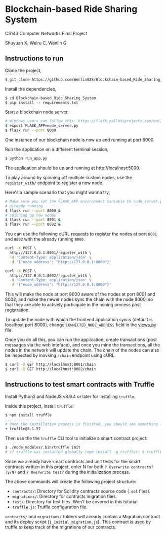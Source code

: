 # Blockchain-based Ride Sharing System 

CS143 Computer Networks Final Project

Shuyuan X, Weiru C, Wenlin G

## Instructions to run

Clone the project,

```sh
$ git clone https://github.com/WenlinG28/Blockchain-based_Ride_Sharing_System.git
```

Install the dependencies,

```sh
$ cd Blockchain-based_Ride_Sharing_System
$ pip install -r requirements.txt
```

Start a blockchain node server,

```sh
# Windows users can follow this: https://flask.palletsprojects.com/en/1.1.x/cli/#application-discovery
$ export FLASK_APP=node_server.py
$ flask run --port 8000
```

One instance of our blockchain node is now up and running at port 8000.


Run the application on a different terminal session,

```sh
$ python run_app.py
```

The application should be up and running at [http://localhost:5000](http://localhost:5000).

To play around by spinning off multiple custom nodes, use the `register_with/` endpoint to register a new node. 

Here's a sample scenario that you might wanna try,

```sh
# Make sure you set the FLASK_APP environment variable to node_server.py before running these nodes
# already running
$ flask run --port 8000 &
# spinning up new nodes
$ flask run --port 8001 &
$ flask run --port 8002 &
```

You can use the following cURL requests to register the nodes at port `8001` and `8002` with the already running `8000`.

```sh
curl -X POST \
  http://127.0.0.1:8001/register_with \
  -H 'Content-Type: application/json' \
  -d '{"node_address": "http://127.0.0.1:8000"}'
```

```sh
curl -X POST \
  http://127.0.0.1:8002/register_with \
  -H 'Content-Type: application/json' \
  -d '{"node_address": "http://127.0.0.1:8000"}'
```

This will make the node at port 8000 aware of the nodes at port 8001 and 8002, and make the newer nodes sync the chain with the node 8000, so that they are able to actively participate in the mining process post registration.

To update the node with which the frontend application syncs (default is localhost port 8000), change `CONNECTED_NODE_ADDRESS` field in the [views.py](/app/views.py) file.

Once you do all this, you can run the application, create transactions (post messages via the web inteface), and once you mine the transactions, all the nodes in the network will update the chain. The chain of the nodes can also be inspected by inovking `/chain` endpoint using cURL.

```sh
$ curl -X GET http://localhost:8001/chain
$ curl -X GET http://localhost:8002/chain
```

## Instructions to test smart contracts with Truffle

Install Python3 and NodeJS v8.9.4 or later for installing `truffle`.

Inside this project, install `truffle`:

```sh
$ npm install truffle
---------------------
# Once the installation process is finished, you should see something like this
+ truffle@5.1.57
```

Then use the the `truffle` CLI tool to initialize a smart contract project:

```sh
$ ./node_modules/.bin/truffle init
# if truffle was installed globally (npm install -g truffle): $ truffle init
```

Since we already have smart contracts and unit tests for the smart contracts written in this project, enter N for both `? Overwrite contracts? (y/N)` and `? Overwrite test?` during the initialization process.

The above commands will create the following project structure:
* `contracts/`: Directory for Solidity contracts source code (`.sol` files).
* `migrations/`: Directory for contracts migration files.
* `test/`: Directory for test files. Won't be covered in this tutorial.
* `truffle.js`: Truffle configuration file.

`contracts/` and `migrations/` folders will already contain a Migration contract and its deploy script (`1_initial_migration.js`). This contract is used by truffle to keep track of the migrations of our contracts.


